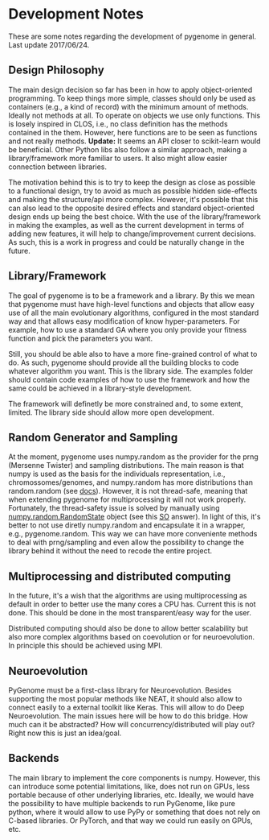 # Development Notes
These are some notes regarding the development of pygenome in general. 
Last update 2017/06/24.

## Design Philosophy
The main design decision so far has been in how to apply object-oriented programming. To keep things more simple, classes should only be used as containers (e.g., a kind of record) with the minimum amount of methods. Ideally not methods at all. To operate on objects we use only functions. This is losely inspired in CLOS, i.e., no class definition has the methods contained in the them. However, here functions are to be seen as functions and not really methods. 
**Update:** It seems an API closer to scikit-learn would be beneficial. Other Python libs also follow a similar approach, making a library/framework more familiar to users. It also might allow easier connection between libraries. 

The motivation behind this is to try to keep the design as close as possible to a functional design, try to avoid as much as possible hidden side-effects and making the structure/api more complex. However, it's possible that this can also lead to the opposite desired effects and standard object-oriented design ends up being the best choice. With the use of the library/framework in making the examples, as well as the current development in terms of adding new features, it will help to change/improvement current decisions. As such, this is a work in progress and could be naturally change in the future.

## Library/Framework
The goal of pygenome is to be a framework and a library. By this we mean that pygenome must have high-level functions and objects that allow easy use of all the main evolutionary algorithms, configured in the most standard way and that allows easy modification of know hyper-parameters. For example, how to use a standard GA where you only provide your fitness function and pick the parameters you want. 

Still, you should be able also to have a more fine-grained control of what to do. As such, pygenome should provide all the building blocks to code whatever algorithm you want. This is the library side. The examples folder should contain code examples of how to use the framework and how the same could be achieved in a library-style development. 

The framework will definetly be more constrained and, to some extent, limited. The library side should allow more open development.

## Random Generator and Sampling
At the moment, pygenome uses numpy.random as the provider for the prng (Mersenne Twister) and sampling distributions. The main reason is that numpy is used as the basis for the individuals representation, i.e., chromossomes/genomes, and numpy.random has more distributions than random.random (see [docs](https://docs.scipy.org/doc/numpy/reference/routines.random.html)). However, it is not thread-safe, meaning that when extending pygenome for multiprocessing it will not work properly. Fortunately, the thread-safety issue is solved by manually using [numpy.random.RandomState](https://docs.scipy.org/doc/numpy/reference/generated/numpy.random.RandomState.html#numpy.random.RandomState) object (see this [SO](http://stackoverflow.com/a/5837352) answer). In light of this, it's better to not use diretly numpy.random and encapsulate it in a wrapper, e.g., pygenome.random. This way we can have more conveniente methods to deal with prng/sampling and even allow the possibility to change the library behind it without the need to recode the entire project.

## Multiprocessing and distributed computing
In the future, it's a wish that the algorithms are using multiprocessing as default in order to better use the many cores a CPU has. Current this is not done. This should be done in the most transparent/easy way for the user. 

Distributed computing should also be done to allow better scalability but also more complex algorithms based on coevolution or for neuroevolution. In principle this should be achieved using MPI.

## Neuroevolution
PyGenome must be a first-class library for Neuroevolution. Besides supporting the most popular methods like NEAT, it should also allow to connect easily to a external toolkit like Keras. This will allow to do Deep Neuroevolution. The main issues here will be how to do this bridge. How much can it be abstracted? How will concurrency/distributed will play out? Right now this is just an idea/goal.

## Backends
The main library to implement the core components is numpy. However, this can introduce some potential limitations, like, does not run on GPUs, less portable because of other underlying libraries, etc. Ideally, we would have the possibility to have multiple backends to run PyGenome, like pure python, where it would allow to use PyPy or something that does not rely on C-based libraries. Or PyTorch, and that way we could run easily on GPUs, etc.
